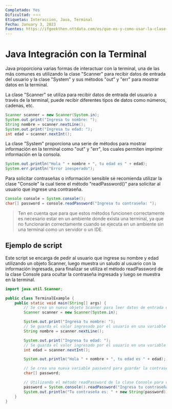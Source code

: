```yaml
---
Completado: Yes
Dificultad: ⭐⭐⭐
Etiquetas: Interaccion, Java, Terminal
Fecha: January 3, 2023
Fuentes: https://ifgeekthen.nttdata.com/es/que-es-y-como-usar-la-clase-scanner-en-java#:~:text=Dentro%20del%20paquete%20java.,%2C%20double%2C%20string%20y%20etc.
---
```


# Java Integración con la Terminal

Java proporciona varias formas de interactuar con la terminal, una de las más comunes es utilizando la clase "Scanner" para recibir datos de entrada del usuario y la clase "System" y sus métodos "out" y "err" para mostrar datos en la terminal.

La clase "Scanner" se utiliza para recibir datos de entrada del usuario a través de la terminal, puede recibir diferentes tipos de datos como números, cadenas, etc.

```java
Scanner scanner = new Scanner(System.in);
System.out.print("Ingresa tu nombre: ");
String nombre = scanner.nextLine();
System.out.print("Ingresa tu edad: ");
int edad = scanner.nextInt();
```

La clase "System" proporciona una serie de métodos para mostrar información en la terminal como "out" y "err", los cuales permiten imprimir información en la consola.

```java
System.out.println("Hola " + nombre + ", tu edad es " + edad);
System.err.println("Error inesperado");
```

Para solicitar contraseñas o información sensible se recomienda utilizar la clase "Console" la cual tiene el método "readPassword()" para solicitar al usuario que ingrese una contraseña.

```java
Console console = System.console();
char[] password = console.readPassword("Ingresa tu contraseña: ");
```

> Ten en cuenta que para que estos métodos funcionen correctamente es necesario estar en un ambiente donde exista una terminal, ya que no funcionarán correctamente cuando se ejecuta en un ambiente sin una terminal como un servidor o un IDE.

## Ejemplo de script

Este script se encarga de pedir al usuario que ingrese su nombre y edad utilizando un objeto Scanner, luego muestra un saludo al usuario con la información ingresada, para finalizar se utiliza el método readPassword de la clase Console para ocultar la contraseña ingresada y luego se muestra en la terminal.

```java
import java.util.Scanner;

public class TerminalExample {
    public static void main(String[] args) {
        // Se crea un nuevo objeto Scanner para leer datos de entrada del usuario
        Scanner scanner = new Scanner(System.in);

        System.out.print("Ingresa tu nombre: ");
        // Se guarda el valor ingresado por el usuario en una variable
        String nombre = scanner.nextLine();

        System.out.print("Ingresa tu edad: ");
        // Se guarda el valor ingresado por el usuario en una variable
        int edad = scanner.nextInt();

        System.out.println("Hola " + nombre + ", tu edad es " + edad);

        // Se crea una nueva variable password para guardar la contraseña ingresada
        char[] password;

        // Utilizando el método readPassword de la clase Console para ocultar la contraseña ingresada
        password = System.console().readPassword("Ingresa tu contraseña: ");
        System.out.println("Tu contraseña es: " + new String(password));
    }
}
```
